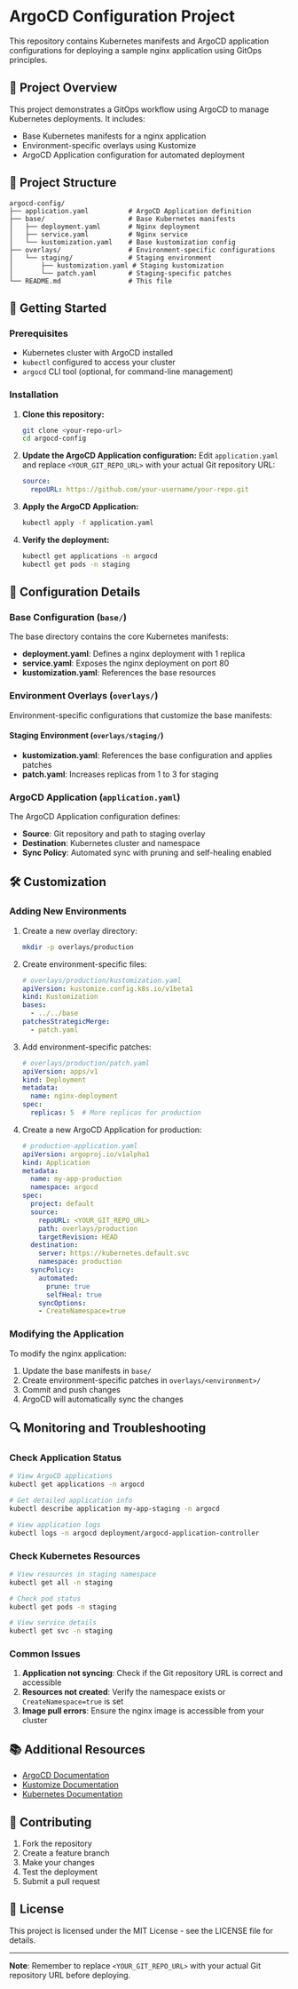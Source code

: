 # ArgoCD Configuration Project

This repository contains Kubernetes manifests and ArgoCD application configurations for deploying a sample nginx application using GitOps principles.

## 🎯 Project Overview

This project demonstrates a GitOps workflow using ArgoCD to manage Kubernetes deployments. It includes:
- Base Kubernetes manifests for a nginx application
- Environment-specific overlays using Kustomize
- ArgoCD Application configuration for automated deployment

## 📁 Project Structure

```
argocd-config/
├── application.yaml          # ArgoCD Application definition
├── base/                     # Base Kubernetes manifests
│   ├── deployment.yaml       # Nginx deployment
│   ├── service.yaml          # Nginx service
│   └── kustomization.yaml    # Base kustomization config
├── overlays/                 # Environment-specific configurations
│   └── staging/              # Staging environment
│       ├── kustomization.yaml # Staging kustomization
│       └── patch.yaml        # Staging-specific patches
└── README.md                 # This file
```

## 🚀 Getting Started

### Prerequisites

- Kubernetes cluster with ArgoCD installed
- `kubectl` configured to access your cluster
- `argocd` CLI tool (optional, for command-line management)

### Installation

1. **Clone this repository:**
   ```bash
   git clone <your-repo-url>
   cd argocd-config
   ```

2. **Update the ArgoCD Application configuration:**
   Edit `application.yaml` and replace `<YOUR_GIT_REPO_URL>` with your actual Git repository URL:
   ```yaml
   source:
     repoURL: https://github.com/your-username/your-repo.git
   ```

3. **Apply the ArgoCD Application:**
   ```bash
   kubectl apply -f application.yaml
   ```

4. **Verify the deployment:**
   ```bash
   kubectl get applications -n argocd
   kubectl get pods -n staging
   ```

## 🔧 Configuration Details

### Base Configuration (`base/`)

The base directory contains the core Kubernetes manifests:
- **deployment.yaml**: Defines a nginx deployment with 1 replica
- **service.yaml**: Exposes the nginx deployment on port 80
- **kustomization.yaml**: References the base resources

### Environment Overlays (`overlays/`)

Environment-specific configurations that customize the base manifests:

#### Staging Environment (`overlays/staging/`)
- **kustomization.yaml**: References the base configuration and applies patches
- **patch.yaml**: Increases replicas from 1 to 3 for staging

### ArgoCD Application (`application.yaml`)

The ArgoCD Application configuration defines:
- **Source**: Git repository and path to staging overlay
- **Destination**: Kubernetes cluster and namespace
- **Sync Policy**: Automated sync with pruning and self-healing enabled

## 🛠️ Customization

### Adding New Environments

1. Create a new overlay directory:
   ```bash
   mkdir -p overlays/production
   ```

2. Create environment-specific files:
   ```yaml
   # overlays/production/kustomization.yaml
   apiVersion: kustomize.config.k8s.io/v1beta1
   kind: Kustomization
   bases:
     - ../../base
   patchesStrategicMerge:
     - patch.yaml
   ```

3. Add environment-specific patches:
   ```yaml
   # overlays/production/patch.yaml
   apiVersion: apps/v1
   kind: Deployment
   metadata:
     name: nginx-deployment
   spec:
     replicas: 5  # More replicas for production
   ```

4. Create a new ArgoCD Application for production:
   ```yaml
   # production-application.yaml
   apiVersion: argoproj.io/v1alpha1
   kind: Application
   metadata:
     name: my-app-production
     namespace: argocd
   spec:
     project: default
     source:
       repoURL: <YOUR_GIT_REPO_URL>
       path: overlays/production
       targetRevision: HEAD
     destination:
       server: https://kubernetes.default.svc
       namespace: production
     syncPolicy:
       automated:
         prune: true
         selfHeal: true
       syncOptions:
       - CreateNamespace=true
   ```

### Modifying the Application

To modify the nginx application:
1. Update the base manifests in `base/`
2. Create environment-specific patches in `overlays/<environment>/`
3. Commit and push changes
4. ArgoCD will automatically sync the changes

## 🔍 Monitoring and Troubleshooting

### Check Application Status
```bash
# View ArgoCD applications
kubectl get applications -n argocd

# Get detailed application info
kubectl describe application my-app-staging -n argocd

# View application logs
kubectl logs -n argocd deployment/argocd-application-controller
```

### Check Kubernetes Resources
```bash
# View resources in staging namespace
kubectl get all -n staging

# Check pod status
kubectl get pods -n staging

# View service details
kubectl get svc -n staging
```

### Common Issues

1. **Application not syncing**: Check if the Git repository URL is correct and accessible
2. **Resources not created**: Verify the namespace exists or `CreateNamespace=true` is set
3. **Image pull errors**: Ensure the nginx image is accessible from your cluster

## 📚 Additional Resources

- [ArgoCD Documentation](https://argo-cd.readthedocs.io/)
- [Kustomize Documentation](https://kustomize.io/)
- [Kubernetes Documentation](https://kubernetes.io/docs/)

## 🤝 Contributing

1. Fork the repository
2. Create a feature branch
3. Make your changes
4. Test the deployment
5. Submit a pull request

## 📄 License

This project is licensed under the MIT License - see the LICENSE file for details.

---

**Note**: Remember to replace `<YOUR_GIT_REPO_URL>` with your actual Git repository URL before deploying.
